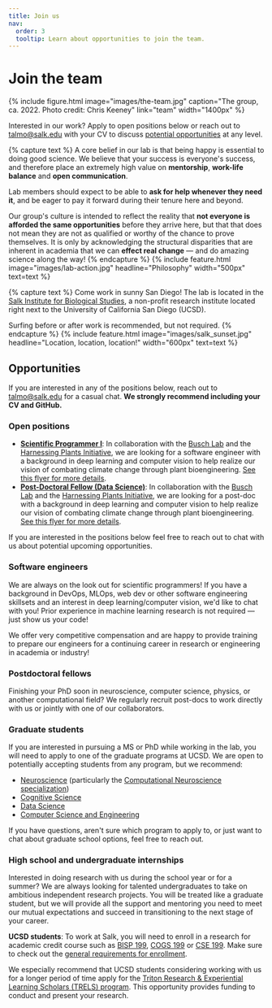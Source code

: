 ```yaml
---
title: Join us
nav:
  order: 3
  tooltip: Learn about opportunities to join the team.
---
```


# <i class="fas fa-user-plus"></i>Join the team

{%
  include figure.html
  image="images/the-team.jpg"
  caption="The group, ca. 2022. Photo credit: Chris Keeney"
  link="team"
  width="1400px"
%}

Interested in our work? Apply to open positions below or reach out to [talmo@salk.edu](mailto:talmo@salk.edu) with your CV to discuss [potential opportunities](#opportunities) at any level.


{% capture text %}
A core belief in our lab is that being happy is essential to doing good science. We believe that your success is everyone's success, and therefore place an extremely high value on **mentorship**, **work-life balance** and **open communication**.

Lab members should expect to be able to **ask for help whenever they need it**, and be eager to pay it forward during their tenure here and beyond.

Our group's culture is intended to reflect the reality that **not everyone is afforded the same opportunities** before they arrive here, but that that does not mean they are not as qualified or worthy of the chance to prove themselves. It is only by acknowledging the structural disparities that are inherent in academia that we can **effect real change** &mdash; and do amazing science along the way!
{% endcapture %}
{%
  include feature.html
  image="images/lab-action.jpg"
  headline="Philosophy"
  width="500px"
  text=text
%}


{% capture text %}
Come work in sunny San Diego! The lab is located in the [Salk Institute for Biological Studies](https://salk.edu), a non-profit research institute located right next to the University of California San Diego (UCSD).

Surfing before or after work is recommended, but not required.
{% endcapture %}
{%
  include feature.html
  image="images/salk_sunset.jpg"
  headline="Location, location, location!"
  width="600px"
  text=text
%}


## Opportunities

If you are interested in any of the positions below, reach out to [talmo@salk.edu](mailto:talmo@salk.edu) for a casual chat. **We strongly recommend including your CV and GitHub.**


### Open positions

- [**Scientific Programmer I**](https://recruiting2.ultipro.com/SAL1013SIBS/JobBoard/e9f055e1-a105-4f91-9a67-21aea61655fa/OpportunityDetail?opportunityId=a0b147a2-ec26-45a6-ae2b-a7e3c0f00809): In collaboration with the [Busch Lab](https://busch.salk.edu/) and the [Harnessing Plants Initiative](https://www.salk.edu/harnessing-plants-initiative/), we are looking for a software engineer with a background in deep learning and computer vision to help realize our vision of combating climate change through plant bioengineering. [See this flyer for more details](https://talmolab.org/f/RAPTR_HPI_Recruitment.pdf).
- [**Post-Doctoral Fellow (Data Science)**](https://recruiting2.ultipro.com/SAL1013SIBS/JobBoard/6340e3d6-9512-4def-9fdf-68be001be337/OpportunityDetail?opportunityId=7340249b-5318-4aa6-a8ce-f91f8a06ec81): In collaboration with the [Busch Lab](https://busch.salk.edu/) and the [Harnessing Plants Initiative](https://www.salk.edu/harnessing-plants-initiative/), we are looking for a post-doc with a background in deep learning and computer vision to help realize our vision of combating climate change through plant bioengineering. [See this flyer for more details](https://talmolab.org/f/RAPTR_HPI_Recruitment.pdf).

If you are interested in the positions below feel free to reach out to chat with us about potential upcoming opportunities.

### Software engineers

We are always on the look out for scientific programmers! If you have a background in DevOps, MLOps, web dev or other software engineering skillsets and an interest in deep learning/computer vision, we'd like to chat with you! Prior experience in machine learning research is not required &mdash; just show us your code!

We offer very competitive compensation and are happy to provide training to prepare our engineers for a continuing career in research or engineering in academia or industry!

### Postdoctoral fellows

Finishing your PhD soon in neuroscience, computer science, physics, or another computational field? We regularly recruit post-docs to work directly with us or jointly with one of our collaborators.

### Graduate students

If you are interested in pursuing a MS or PhD while working in the lab, you will need to apply to one of the graduate programs at UCSD. We are open to potentially accepting students from any program, but we recommend:

- [Neuroscience](https://neurograd.ucsd.edu/index.html) (particularly the [Computational Neuroscience specialization](https://neurograd.ucsd.edu/program/comp-neuro/index.html))
- [Cognitive Science](https://cogsci.ucsd.edu/graduates/phd-program/index.html)
- [Data Science](https://datascience.ucsd.edu/academics/graduate/admissions/)
- [Computer Science and Engineering](https://cse.ucsd.edu/graduate/degree-programs)

If you have questions, aren't sure which program to apply to, or just want to chat about graduate school options, feel free to reach out.

### High school and undergraduate internships

Interested in doing research with us during the school year or for a summer? We are always looking for talented undergraduates to take on ambitious independent research projects. You will be treated like a graduate student, but we will provide all the support and mentoring you need to meet our mutual expectations and succeed in transitioning to the next stage of your career.

**UCSD students**: To work at Salk, you will need to enroll in a research for academic credit course such as [BISP 199](https://biology.ucsd.edu/education/undergrad/research/research-acad-cred/), [COGS 199](https://cogsci.ucsd.edu/undergraduates/student-resources/research.html) or [CSE 199](https://cse.ucsd.edu/undergraduate/cse199-independent-study-undergraduates). Make sure to check out the [general requirements for enrollment](https://students.ucsd.edu/academics/enroll/special-enrollment/special-studies-classes.html).

We especially recommend that UCSD students considering working with us for a longer period of time apply for the [Triton Research & Experiential Learning Scholars (TRELS) program](https://ugresearch.ucsd.edu/research-programs/trels/index.html). This opportunity provides funding to conduct and present your research.

